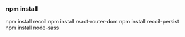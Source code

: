 ### npm install
npm install recoil
npm install react-router-dom
npm install recoil-persist
npm install node-sass


